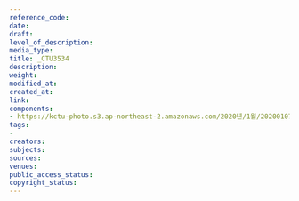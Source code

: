 ```yaml
---
reference_code: 
date: 
draft: 
level_of_description: 
media_type: 
title: _CTU3534
description: 
weight: 
modified_at: 
created_at: 
link: 
components:
- https://kctu-photo.s3.ap-northeast-2.amazonaws.com/2020년/1월/20200107_쌍용차지부+마지막+해고자+46명+사회적+합의에+따른+출근+투쟁/_CTU3534.jpg
tags:
- 
creators: 
subjects: 
sources: 
venues: 
public_access_status: 
copyright_status: 
---
```

